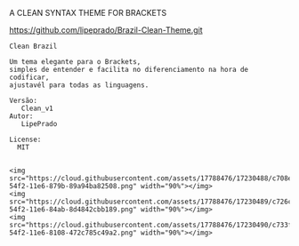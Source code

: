    
   A CLEAN SYNTAX THEME FOR BRACKETS

   https://github.com/lipeprado/Brazil-Clean-Theme.git
   
    Clean Brazil
    
    Um tema elegante para o Brackets, 
    simples de entender e facilita no diferenciamento na hora de codificar,
    ajustavél para todas as linguagens.
    
    Versão:
       Clean_v1
    Autor:
       LipePrado
      
    License: 
      MIT


    <img src="https://cloud.githubusercontent.com/assets/17788476/17230488/c708ea02-54f2-11e6-879b-89a94ba82508.png" width="90%"></img>
    <img src="https://cloud.githubusercontent.com/assets/17788476/17230489/c726c284-54f2-11e6-84ab-8d4842cbb189.png" width="90%"></img>
    <img src="https://cloud.githubusercontent.com/assets/17788476/17230490/c733fca6-54f2-11e6-8108-472c785c49a2.png" width="90%"></img> 
    
     
